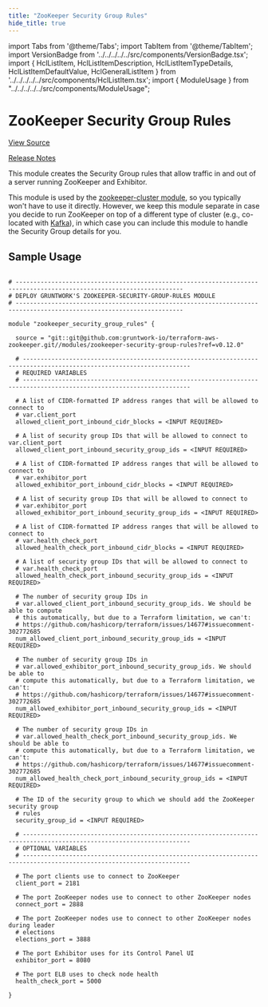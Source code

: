 ```yaml
---
title: "ZooKeeper Security Group Rules"
hide_title: true
---
```


import Tabs from '@theme/Tabs';
import TabItem from '@theme/TabItem';
import VersionBadge from '../../../../../src/components/VersionBadge.tsx';
import { HclListItem, HclListItemDescription, HclListItemTypeDetails, HclListItemDefaultValue, HclGeneralListItem } from '../../../../../src/components/HclListItem.tsx';
import { ModuleUsage } from "../../../../../src/components/ModuleUsage";

<VersionBadge repoTitle="ZooKeeper" version="0.12.0" />

# ZooKeeper Security Group Rules

<a href="https://github.com/gruntwork-io/terraform-aws-zookeeper/tree/main/modules/zookeeper-security-group-rules" className="link-button" title="View the source code for this module in GitHub.">View Source</a>

<a href="https://github.com/gruntwork-io/terraform-aws-zookeeper/releases?q=" className="link-button" title="Release notes for only the service catalog versions which impacted this service.">Release Notes</a>

This module creates the Security Group rules that allow traffic in and out of a server running ZooKeeper and Exhibitor.

This module is used by the [zookeeper-cluster module](https://github.com/gruntwork-io/terraform-aws-zookeeper/tree/main/modules/zookeeper-cluster), so you typically won't have to use
it directly. However, we keep this module separate in case you decide to run ZooKeeper on top of a different type of
cluster (e.g., co-located with [Kafka](https://github.com/gruntwork-io/terraform-aws-kafka)), in which case you can include
this module to handle the Security Group details for you.

## Sample Usage

<ModuleUsage>

```hcl title="main.tf"

# ---------------------------------------------------------------------------------------------------------------------
# DEPLOY GRUNTWORK'S ZOOKEEPER-SECURITY-GROUP-RULES MODULE
# ---------------------------------------------------------------------------------------------------------------------

module "zookeeper_security_group_rules" {

  source = "git::git@github.com:gruntwork-io/terraform-aws-zookeeper.git//modules/zookeeper-security-group-rules?ref=v0.12.0"

  # ---------------------------------------------------------------------------------------------------------------------
  # REQUIRED VARIABLES
  # ---------------------------------------------------------------------------------------------------------------------

  # A list of CIDR-formatted IP address ranges that will be allowed to connect to
  # var.client_port
  allowed_client_port_inbound_cidr_blocks = <INPUT REQUIRED>

  # A list of security group IDs that will be allowed to connect to var.client_port
  allowed_client_port_inbound_security_group_ids = <INPUT REQUIRED>

  # A list of CIDR-formatted IP address ranges that will be allowed to connect to
  # var.exhibitor_port
  allowed_exhibitor_port_inbound_cidr_blocks = <INPUT REQUIRED>

  # A list of security group IDs that will be allowed to connect to
  # var.exhibitor_port
  allowed_exhibitor_port_inbound_security_group_ids = <INPUT REQUIRED>

  # A list of CIDR-formatted IP address ranges that will be allowed to connect to
  # var.health_check_port
  allowed_health_check_port_inbound_cidr_blocks = <INPUT REQUIRED>

  # A list of security group IDs that will be allowed to connect to
  # var.health_check_port
  allowed_health_check_port_inbound_security_group_ids = <INPUT REQUIRED>

  # The number of security group IDs in
  # var.allowed_client_port_inbound_security_group_ids. We should be able to compute
  # this automatically, but due to a Terraform limitation, we can't:
  # https://github.com/hashicorp/terraform/issues/14677#issuecomment-302772685
  num_allowed_client_port_inbound_security_group_ids = <INPUT REQUIRED>

  # The number of security group IDs in
  # var.allowed_exhibitor_port_inbound_security_group_ids. We should be able to
  # compute this automatically, but due to a Terraform limitation, we can't:
  # https://github.com/hashicorp/terraform/issues/14677#issuecomment-302772685
  num_allowed_exhibitor_port_inbound_security_group_ids = <INPUT REQUIRED>

  # The number of security group IDs in
  # var.allowed_health_check_port_inbound_security_group_ids. We should be able to
  # compute this automatically, but due to a Terraform limitation, we can't:
  # https://github.com/hashicorp/terraform/issues/14677#issuecomment-302772685
  num_allowed_health_check_port_inbound_security_group_ids = <INPUT REQUIRED>

  # The ID of the security group to which we should add the ZooKeeper security group
  # rules
  security_group_id = <INPUT REQUIRED>

  # ---------------------------------------------------------------------------------------------------------------------
  # OPTIONAL VARIABLES
  # ---------------------------------------------------------------------------------------------------------------------

  # The port clients use to connect to ZooKeeper
  client_port = 2181

  # The port ZooKeeper nodes use to connect to other ZooKeeper nodes
  connect_port = 2888

  # The port ZooKeeper nodes use to connect to other ZooKeeper nodes during leader
  # elections
  elections_port = 3888

  # The port Exhibitor uses for its Control Panel UI
  exhibitor_port = 8080

  # The port ELB uses to check node health
  health_check_port = 5000

}

```

</ModuleUsage>


<!-- ##DOCS-SOURCER-START
{
  "originalSources": [
    "https://github.com/gruntwork-io/terraform-aws-zookeeper/tree/main/modules/zookeeper-security-group-rules/readme.md",
    "https://github.com/gruntwork-io/terraform-aws-zookeeper/tree/main/modules/zookeeper-security-group-rules/variables.tf",
    "https://github.com/gruntwork-io/terraform-aws-zookeeper/tree/main/modules/zookeeper-security-group-rules/outputs.tf"
  ],
  "sourcePlugin": "module-catalog-api",
  "hash": "104bfadcad61fe39b8cb51619f620a2d"
}
##DOCS-SOURCER-END -->
